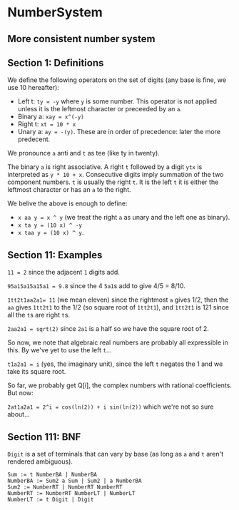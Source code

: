 # NumberSystem

## More consistent number system

## Section 1: Definitions

We define the following operators on the set of digits (any base is fine, we use 10 hereafter):
 - Left t: `ty = -y` where `y` is some number. This operator is not applied unless it
 is the leftmost character or preceeded by an `a`.
 - Binary a: `xay = x^(-y)`
 - Right t: `xt = 10 * x`
 - Unary a: `ay = -(y)`.
These are in order of precedence: later the more predecent.

We pronounce `a` anti and `t` as tee (like ty in twenty).

The binary `a` is right associative.
A right `t` followed by a digit `ytx` is interpreted as `y * 10 + x`.
Consecutive digits imply summation of the two component numbers.
`t` is usually the right `t`. It is the left `t` it is either the leftmost
character or has an `a` to the right.

We belive the above is enough to define:
 - `x aa y = x ^ y` (we treat the right `a` as unary and the left one as binary).
 - `x ta y = (10 x) ^ -y`
 - `x taa y = (10 x) ^ y`.

## Section 11: Examples

`11 = 2` since the adjacent `1` digits add.

`95a15a15a15a1 = 9.8` since the 4 `5a1`s add to give 4/5 = 8/10.

`1tt2t1aa2a1= 11` (we mean eleven) since the rightmost `a` gives 1/2,
then the `aa` gives `1tt2t1` to the 1/2 (so square root of `1tt2t1`),
and `1tt2t1` is 121 since all the `t`s are right `t`s.

`2aa2a1 = sqrt(2)` since `2a1` is a half so we have the square root of 2.

So now, we note that algebraic real numbers are probably all expressible in this.
By we've yet to use the left `t`...

`t1a2a1 = i` (yes, the imaginary unit), since the left `t` negates the 1 and
we take its square root.

So far, we probably get Q[i], the complex numbers with rational coefficients.
But now:

`2at1a2a1 = 2^i = cos(ln(2)) + i sin(ln(2))` which we're not so sure about...

## Section 111: BNF

`Digit` is a set of terminals that can vary by base (as long as `a` and `t` aren't rendered ambiguous).

```
Sum := t NumberBA | NumberBA
NumberBA := Sum2 a Sum | Sum2 | a NumberBA
Sum2 := NumberRT | NumberRT NumberRT
NumberRT := NumberRT NumberLT | NumberLT
NumberLT := t Digit | Digit
```
